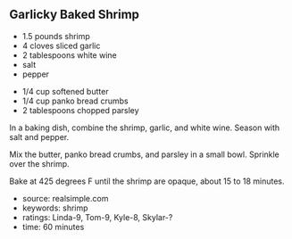 Garlicky Baked Shrimp
---------------------

- 1.5 pounds shrimp
- 4 cloves sliced garlic
- 2 tablespoons white wine
- salt
- pepper
<!-- -->
- 1/4 cup softened butter
- 1/4 cup panko bread crumbs
- 2 tablespoons chopped parsley

In a baking dish, combine the shrimp, garlic, and white wine.  Season
with salt and pepper.

Mix the butter, panko bread crumbs, and parsley in a small bowl.
Sprinkle over the shrimp.

Bake at 425 degrees F until the shrimp are opaque, about 15 to 18
minutes.

- source: realsimple.com
- keywords: shrimp
- ratings: Linda-9, Tom-9, Kyle-8, Skylar-?
- time: 60 minutes
